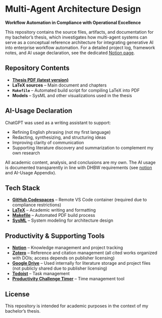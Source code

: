 # Multi-Agent Architecture Design  
**Workflow Automation in Compliance with Operational Excellence**

This repository contains the source files, artifacts, and documentation for my bachelor’s thesis, which investigates how multi-agent systems can serve as a conceptual reference architecture for integrating generative AI into enterprise workflow automation. For a detailed project log, framework notes, and AI usage declaration, see the dedicated [Notion page](https://franrmueller.notion.site/bachelor-thesis-214170088c3680d0b1abf2b6b7b1744a).

## Repository Contents
- [**Thesis PDF (latest version)**](out/bachelor-thesis.pdf)  
- **LaTeX sources** – Main document and chapters  
- **`Makefile`** – Automated build script for compiling LaTeX into PDF  
- **Models** – SysML and other visualizations used in the thesis

## AI-Usage Declaration
ChatGPT was used as a writing assistant to support:  
- Refining English phrasing (not my first language)  
- Redacting, synthesizing, and structuring ideas  
- Improving clarity of communication  
- Supporting literature discovery and summarization to complement my own research  

All academic content, analysis, and conclusions are my own. The AI usage is documented transparently in line with DHBW requirements (see [notion](https://franrmueller.notion.site/bachelor-thesis-214170088c3680d0b1abf2b6b7b1744a) and AI-Usage Appendix).

## Tech Stack
- **[GitHub Codespaces](https://github.com/features/codespaces)** – Remote VS Code container (required due to compliance restrictions)  
- **[LaTeX](https://www.latex-project.org/)** – Academic writing and formatting  
- **[Makefile](https://www.gnu.org/software/make/)** – Automated PDF build process
- **[SysML](https://www.omg.org/spec/SysML/)** – System modeling for architecture design   

## Productivity & Supporting Tools
- **[Notion](https://franrmueller.notion.site/bachelor-thesis-214170088c3680d0b1abf2b6b7b1744a)** – Knowledge management and project tracking 
- **[Zotero](https://www.zotero.org/)** – Reference and citation management (all cited works organized with DOIs; access depends on publisher licensing)
- **[Google Drive](https://drive.google.com/)** – Used internally for literature storage and project files (not publicly shared due to publisher licensing)
- **[Todoist](https://app.todoist.com/app/task/bachelor-thesis-6cmcrwQ9wrV2rwcG)** – Task management  
- **[Productivity Challenge Timer](https://apps.apple.com/de/app/productivity-challenge-timer/id1117766356)** – Time management tool

## License
This repository is intended for academic purposes in the context of my bachelor’s thesis.  